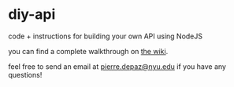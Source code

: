 # diy-api
code + instructions for building your own API using NodeJS

you can find a complete walkthrough on [the wiki](https://github.com/pierredepaz/diy-api/wiki).

feel free to send an email at [pierre.depaz@nyu.edu](mailto:pierre.depaz@nyu.edu) if you have any questions!
